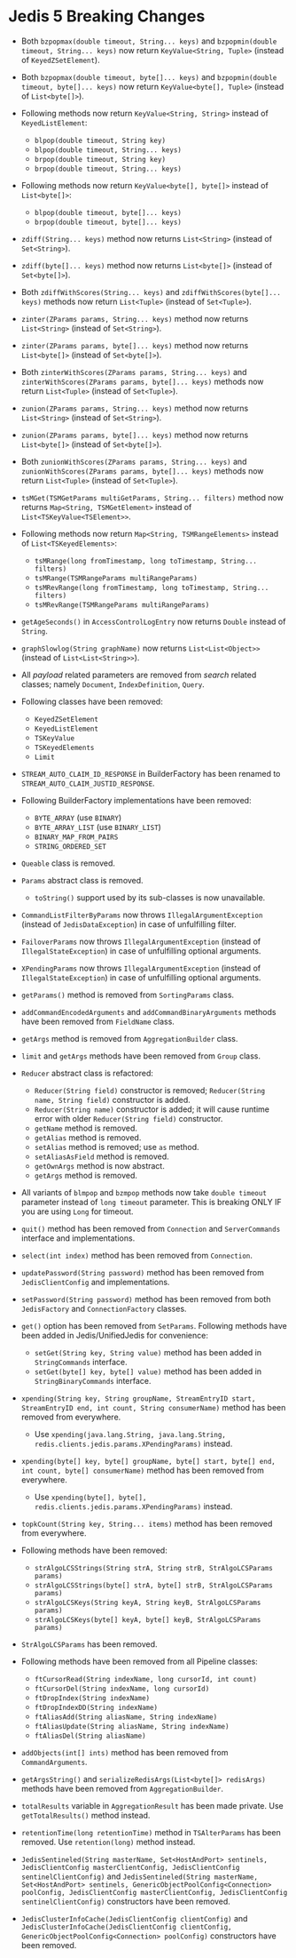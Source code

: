 # Jedis 5 Breaking Changes

- Both `bzpopmax(double timeout, String... keys)` and `bzpopmin(double timeout, String... keys)` now return `KeyValue<String, Tuple>` (instead of `KeyedZSetElement`).

- Both `bzpopmax(double timeout, byte[]... keys)` and `bzpopmin(double timeout, byte[]... keys)` now return `KeyValue<byte[], Tuple>` (instead of `List<byte[]>`).

- Following methods now return `KeyValue<String, String>` instead of `KeyedListElement`:
  - `blpop(double timeout, String key)`
  - `blpop(double timeout, String... keys)`
  - `brpop(double timeout, String key)`
  - `brpop(double timeout, String... keys)`

- Following methods now return `KeyValue<byte[], byte[]>` instead of `List<byte[]>`:
  - `blpop(double timeout, byte[]... keys)`
  - `brpop(double timeout, byte[]... keys)`

- `zdiff(String... keys)` method now returns `List<String>` (instead of `Set<String>`).
- `zdiff(byte[]... keys)` method now returns `List<byte[]>` (instead of `Set<byte[]>`).
- Both `zdiffWithScores(String... keys)` and `zdiffWithScores(byte[]... keys)` methods now return `List<Tuple>` (instead of `Set<Tuple>`).

- `zinter(ZParams params, String... keys)` method now returns `List<String>` (instead of `Set<String>`).
- `zinter(ZParams params, byte[]... keys)` method now returns `List<byte[]>` (instead of `Set<byte[]>`).
- Both `zinterWithScores(ZParams params, String... keys)` and `zinterWithScores(ZParams params, byte[]... keys)` methods now return `List<Tuple>` (instead of `Set<Tuple>`).

- `zunion(ZParams params, String... keys)` method now returns `List<String>` (instead of `Set<String>`).
- `zunion(ZParams params, byte[]... keys)` method now returns `List<byte[]>` (instead of `Set<byte[]>`).
- Both `zunionWithScores(ZParams params, String... keys)` and `zunionWithScores(ZParams params, byte[]... keys)` methods now return `List<Tuple>` (instead of `Set<Tuple>`).

- `tsMGet(TSMGetParams multiGetParams, String... filters)` method now returns `Map<String, TSMGetElement>` instead of `List<TSKeyValue<TSElement>>`.

- Following methods now return `Map<String, TSMRangeElements>` instead of `List<TSKeyedElements>`:
  - `tsMRange(long fromTimestamp, long toTimestamp, String... filters)`
  - `tsMRange(TSMRangeParams multiRangeParams)`
  - `tsMRevRange(long fromTimestamp, long toTimestamp, String... filters)`
  - `tsMRevRange(TSMRangeParams multiRangeParams)`

- `getAgeSeconds()` in `AccessControlLogEntry` now returns `Double` instead of `String`.

- `graphSlowlog(String graphName)` now returns `List<List<Object>>` (instead of `List<List<String>>`).

- All _payload_ related parameters are removed from _search_ related classes; namely `Document`, `IndexDefinition`, `Query`.

- Following classes have been removed:
  - `KeyedZSetElement`
  - `KeyedListElement`
  - `TSKeyValue`
  - `TSKeyedElements`
  - `Limit`

- `STREAM_AUTO_CLAIM_ID_RESPONSE` in BuilderFactory has been renamed to `STREAM_AUTO_CLAIM_JUSTID_RESPONSE`.

- Following BuilderFactory implementations have been removed:
  - `BYTE_ARRAY` (use `BINARY`)
  - `BYTE_ARRAY_LIST` (use `BINARY_LIST`)
  - `BINARY_MAP_FROM_PAIRS`
  - `STRING_ORDERED_SET`

- `Queable` class is removed.

- `Params` abstract class is removed.
  - `toString()` support used by its sub-classes is now unavailable.

- `CommandListFilterByParams` now throws `IllegalArgumentException` (instead of `JedisDataException`) in case of unfulfilling filter.

- `FailoverParams` now throws `IllegalArgumentException` (instead of `IllegalStateException`) in case of unfulfilling optional arguments.

- `XPendingParams` now throws `IllegalArgumentException` (instead of `IllegalStateException`) in case of unfulfilling optional arguments.

- `getParams()` method is removed from `SortingParams` class.

- `addCommandEncodedArguments` and `addCommandBinaryArguments` methods have been removed from `FieldName` class.

- `getArgs` method is removed from `AggregationBuilder` class.

- `limit` and `getArgs` methods have been removed from `Group` class.

- `Reducer` abstract class is refactored:
  - `Reducer(String field)` constructor is removed; `Reducer(String name, String field)` constructor is added.
  - `Reducer(String name)` constructor is added; it will cause runtime error with older `Reducer(String field)` constructor.
  - `getName` method is removed.
  - `getAlias` method is removed.
  - `setAlias` method is removed; use `as` method.
  - `setAliasAsField` method is removed.
  - `getOwnArgs` method is now abstract.
  - `getArgs` method is removed.

- All variants of `blmpop` and `bzmpop` methods now take `double timeout` parameter instead of `long timeout` parameter.
  This is breaking ONLY IF you are using `Long` for timeout.

<!--- Deprecated in Jedis 4 --->

- `quit()` method has been removed from `Connection` and `ServerCommands` interface and implementations.

- `select(int index)` method has been removed from `Connection`.

- `updatePassword(String password)` method has been removed from `JedisClientConfig` and implementations.

- `setPassword(String password)` method has been removed from both `JedisFactory` and `ConnectionFactory` classes.

- `get()` option has been removed from `SetParams`.  Following methods have been added in Jedis/UnifiedJedis for convenience:
  - `setGet(String key, String value)` method has been added in `StringCommands` interface.
  - `setGet(byte[] key, byte[] value)` method has been added in `StringBinaryCommands` interface.

- `xpending(String key, String groupName, StreamEntryID start, StreamEntryID end, int count, String consumerName)` method has been removed from everywhere.
  - Use `xpending(java.lang.String, java.lang.String, redis.clients.jedis.params.XPendingParams)` instead.

- `xpending(byte[] key, byte[] groupName, byte[] start, byte[] end, int count, byte[] consumerName)` method has been removed from everywhere.
  - Use `xpending(byte[], byte[], redis.clients.jedis.params.XPendingParams)` instead.

- `topkCount(String key, String... items)` method has been removed from everywhere.

- Following methods have been removed:
  - `strAlgoLCSStrings(String strA, String strB, StrAlgoLCSParams params)`
  - `strAlgoLCSStrings(byte[] strA, byte[] strB, StrAlgoLCSParams params)`
  - `strAlgoLCSKeys(String keyA, String keyB, StrAlgoLCSParams params)`
  - `strAlgoLCSKeys(byte[] keyA, byte[] keyB, StrAlgoLCSParams params)`

- `StrAlgoLCSParams` has been removed.

- Following methods have been removed from all Pipeline classes:
  - `ftCursorRead(String indexName, long cursorId, int count)`
  - `ftCursorDel(String indexName, long cursorId)`
  - `ftDropIndex(String indexName)`
  - `ftDropIndexDD(String indexName)`
  - `ftAliasAdd(String aliasName, String indexName)`
  - `ftAliasUpdate(String aliasName, String indexName)`
  - `ftAliasDel(String aliasName)`

- `addObjects(int[] ints)` method has been removed from `CommandArguments`.

- `getArgsString()` and `serializeRedisArgs(List<byte[]> redisArgs)` methods have been removed from `AggregationBuilder`.

- `totalResults` variable in `AggregationResult` has been made private. Use `getTotalResults()` method instead.

- `retentionTime(long retentionTime)` method in `TSAlterParams` has been removed. Use `retention(long)` method instead.

- `JedisSentineled(String masterName, Set<HostAndPort> sentinels, JedisClientConfig masterClientConfig, JedisClientConfig sentinelClientConfig)` and
`JedisSentineled(String masterName, Set<HostAndPort> sentinels, GenericObjectPoolConfig<Connection> poolConfig, JedisClientConfig masterClientConfig, JedisClientConfig sentinelClientConfig)`
constructors have been removed.

- `JedisClusterInfoCache(JedisClientConfig clientConfig)` and `JedisClusterInfoCache(JedisClientConfig clientConfig, GenericObjectPoolConfig<Connection> poolConfig)`
constructors have been removed.
